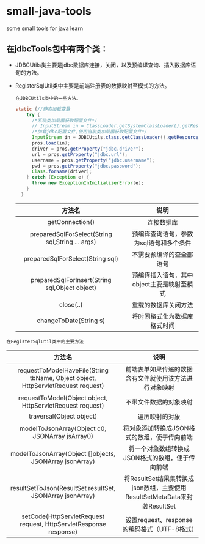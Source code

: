 # small-java-tools

some small tools for java learn

## 在jdbcTools包中有两个类：

- JDBCUtils类主要是jdbc数据库连接，关闭，以及预编译查询、插入数据库语句的方法。

- RegisterSqlUtil类中主要是前端注册表的数据映射至模式的方法。

  ``在JDBCUtils类中的一些方法。``

  ```java
  static {//静态加载变量
      try {
        /*系统类加载器获取配置文件*/
        // InputStream in = ClassLoader.getSystemClassLoader().getResourceAsStream("jdbc.properties");
        /*加载jdbc配置文件,使用当前类加载器获取配置文件*/
        InputStream in = JDBCUtils.class.getClassLoader().getResourceAsStream("jdbc.properties");
        pros.load(in);
        driver = pros.getProperty("jdbc.driver");
        url = pros.getProperty("jdbc.url");
        username = pros.getProperty("jdbc.username");
        pwd = pros.getProperty("jdbc.password");
        Class.forName(driver);
      } catch (Exception e) {
        throw new ExceptionInInitializerError(e);
      }
    }
  ```

  

  |                      方法名                      |                    说明                    |
  | :----------------------------------------------: | :----------------------------------------: |
  |                 getConnection()                  |                 连接数据库                 |
  | preparedSqlForSelect(String sql,String ... args) |  预编译查询语句，参数为sql语句和多个条件   |
  |         preparedSqlForSelect(String sql)         |          不需要预编译的查全部语句          |
  |  preparedSqlForInsert(String sql,Object object)  | 预编译插入语句，其中object主要是映射至模式 |
  |                    close(..)                     |            重载的数据库关闭方法            |
  |              changeToDate(String s)              |        将时间格式化为数据库格式时间        |

  

``在RegisterSqlUtil类中的主要方法``

|                            方法名                            |                             说明                             |
| :----------------------------------------------------------: | :----------------------------------------------------------: |
| requestToModelHaveFile(String tbName, Object object, HttpServletRequest request) |    前端表单如果传递的数据含有文件就使用该方法进行对象映射    |
|  requestToModel(Object object, HttpServletRequest request)   |                    不带文件数据的对象映射                    |
|                   traversal(Object object)                   |                        遍历映射的对象                        |
|       modelToJsonArray(Object c0, JSONArray jsArray0)        |         将对象添加转换成JSON格式的数组，便于传向前端         |
|   modelToJsonArray(Object []objects, JSONArray jsonArray)    |       将一个对象数组转换成JSON格式的数组，便于传向前端       |
|  resultSetToJson(ResultSet resultSet, JSONArray jsonArray)   | 将ResultSet结果集转换成json数组，主要使用ResultSetMetaData来封装ResultSet |
| setCode(HttpServletRequest request, HttpServletResponse response) |         设置request、response的编码格式（UTF-8格式）         |


